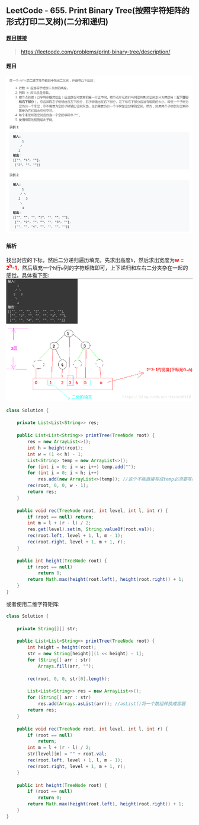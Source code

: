 ﻿## LeetCode - 655. Print Binary Tree(按照字符矩阵的形式打印二叉树)(二分和递归)
#### [题目链接](https://leetcode.com/problems/print-binary-tree/description/)

> https://leetcode.com/problems/print-binary-tree/description/

#### 题目
![在这里插入图片描述](images/655_t.png)
#### 解析
找出对应的下标，然后二分递归遍历填充，先求出高度`h`，然后求出宽度为<font color = red>**w = 2<sup>h</sup>-1**</font>，然后填充一个`h`行`w`列的字符矩阵即可，上下递归和左右二分夹杂在一起的感觉。具体看下图: 
![这里写图片描述](images/655_s.png)

```java
class Solution {

    private List<List<String>> res;

    public List<List<String>> printTree(TreeNode root) {
        res = new ArrayList<>();
        int h = height(root);
        int w = (1 << h) - 1;
        List<String> temp = new ArrayList<>();
        for (int i = 0; i < w; i++) temp.add("");
        for (int i = 0; i < h; i++)
            res.add(new ArrayList<>(temp)); //这个不能直接写成temp必须要写成new ArrayList
        rec(root, 0, 0, w - 1); 
        return res;
    }

    public void rec(TreeNode root, int level, int l, int r) {
        if (root == null) return;
        int m = l + (r - l) / 2;
        res.get(level).set(m, String.valueOf(root.val));
        rec(root.left, level + 1, l, m - 1);
        rec(root.right, level + 1, m + 1, r);
    }
    
    public int height(TreeNode root) {
        if (root == null)
            return 0;
        return Math.max(height(root.left), height(root.right)) + 1;
    }
}
```
或者使用二维字符矩阵:  
```java
class Solution {

    private String[][] str;

    public List<List<String>> printTree(TreeNode root) {
        int height = height(root);
        str = new String[height][(1 << height) - 1];
        for (String[] arr : str)
            Arrays.fill(arr, "");

        rec(root, 0, 0, str[0].length);

        List<List<String>> res = new ArrayList<>();
        for (String[] arr : str)
            res.add(Arrays.asList(arr)); //asList()将一个数组转换成容器
        return res;
    }

    public void rec(TreeNode root, int level, int l, int r) {
        if (root == null)
            return;
        int m = l + (r - l) / 2;
        str[level][m] = "" + root.val;
        rec(root.left, level + 1, l, m - 1);
        rec(root.right, level + 1, m + 1, r);
    }

    public int height(TreeNode root) {
        if (root == null)
            return 0;
        return Math.max(height(root.left), height(root.right)) + 1;
    }
}
```
